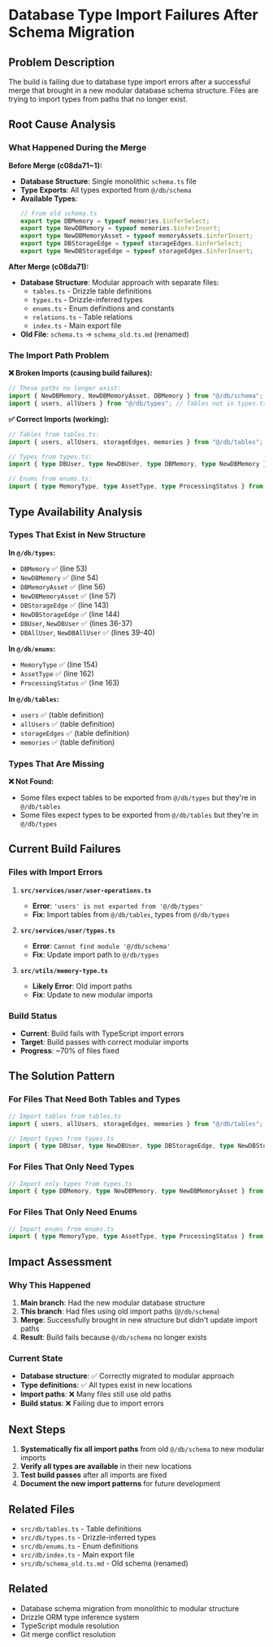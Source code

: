 # Database Type Import Failures After Schema Migration

## Problem Description

The build is failing due to database type import errors after a successful merge that brought in a new modular database schema structure. Files are trying to import types from paths that no longer exist.

## Root Cause Analysis

### What Happened During the Merge

**Before Merge (c08da71~1):**

- **Database Structure**: Single monolithic `schema.ts` file
- **Type Exports**: All types exported from `@/db/schema`
- **Available Types**:
  ```typescript
  // From old schema.ts
  export type DBMemory = typeof memories.$inferSelect;
  export type NewDBMemory = typeof memories.$inferInsert;
  export type NewDBMemoryAsset = typeof memoryAssets.$inferInsert;
  export type DBStorageEdge = typeof storageEdges.$inferSelect;
  export type NewDBStorageEdge = typeof storageEdges.$inferInsert;
  ```

**After Merge (c08da71):**

- **Database Structure**: Modular approach with separate files:
  - `tables.ts` - Drizzle table definitions
  - `types.ts` - Drizzle-inferred types
  - `enums.ts` - Enum definitions and constants
  - `relations.ts` - Table relations
  - `index.ts` - Main export file
- **Old File**: `schema.ts` → `schema_old.ts.md` (renamed)

### The Import Path Problem

**❌ Broken Imports (causing build failures):**

```typescript
// These paths no longer exist:
import { NewDBMemory, NewDBMemoryAsset, DBMemory } from "@/db/schema";
import { users, allUsers } from "@/db/types"; // Tables not in types.ts
```

**✅ Correct Imports (working):**

```typescript
// Tables from tables.ts:
import { users, allUsers, storageEdges, memories } from "@/db/tables";

// Types from types.ts:
import { type DBUser, type NewDBUser, type DBMemory, type NewDBMemory } from "@/db/types";

// Enums from enums.ts:
import { type MemoryType, type AssetType, type ProcessingStatus } from "@/db/enums";
```

## Type Availability Analysis

### Types That Exist in New Structure

**In `@/db/types`:**

- `DBMemory` ✅ (line 53)
- `NewDBMemory` ✅ (line 54)
- `DBMemoryAsset` ✅ (line 56)
- `NewDBMemoryAsset` ✅ (line 57)
- `DBStorageEdge` ✅ (line 143)
- `NewDBStorageEdge` ✅ (line 144)
- `DBUser`, `NewDBUser` ✅ (lines 36-37)
- `DBAllUser`, `NewDBAllUser` ✅ (lines 39-40)

**In `@/db/enums`:**

- `MemoryType` ✅ (line 154)
- `AssetType` ✅ (line 162)
- `ProcessingStatus` ✅ (line 163)

**In `@/db/tables`:**

- `users` ✅ (table definition)
- `allUsers` ✅ (table definition)
- `storageEdges` ✅ (table definition)
- `memories` ✅ (table definition)

### Types That Are Missing

**❌ Not Found:**

- Some files expect tables to be exported from `@/db/types` but they're in `@/db/tables`
- Some files expect types to be exported from `@/db/tables` but they're in `@/db/types`

## Current Build Failures

### Files with Import Errors

1. **`src/services/user/user-operations.ts`**

   - **Error**: `'users' is not exported from '@/db/types'`
   - **Fix**: Import tables from `@/db/tables`, types from `@/db/types`

2. **`src/services/user/types.ts`**

   - **Error**: `Cannot find module '@/db/schema'`
   - **Fix**: Update import path to `@/db/types`

3. **`src/utils/memory-type.ts`**
   - **Likely Error**: Old import paths
   - **Fix**: Update to new modular imports

### Build Status

- **Current**: Build fails with TypeScript import errors
- **Target**: Build passes with correct modular imports
- **Progress**: ~70% of files fixed

## The Solution Pattern

### For Files That Need Both Tables and Types

```typescript
// Import tables from tables.ts
import { users, allUsers, storageEdges, memories } from "@/db/tables";

// Import types from types.ts
import { type DBUser, type NewDBUser, type DBStorageEdge, type NewDBStorageEdge } from "@/db/types";
```

### For Files That Only Need Types

```typescript
// Import only types from types.ts
import { type DBMemory, type NewDBMemory, type NewDBMemoryAsset } from "@/db/types";
```

### For Files That Only Need Enums

```typescript
// Import enums from enums.ts
import { type MemoryType, type AssetType, type ProcessingStatus } from "@/db/enums";
```

## Impact Assessment

### Why This Happened

1. **Main branch**: Had the new modular database structure
2. **This branch**: Had files using old import paths (`@/db/schema`)
3. **Merge**: Successfully brought in new structure but didn't update import paths
4. **Result**: Build fails because `@/db/schema` no longer exists

### Current State

- **Database structure**: ✅ Correctly migrated to modular approach
- **Type definitions**: ✅ All types exist in new locations
- **Import paths**: ❌ Many files still use old paths
- **Build status**: ❌ Failing due to import errors

## Next Steps

1. **Systematically fix all import paths** from old `@/db/schema` to new modular imports
2. **Verify all types are available** in their new locations
3. **Test build passes** after all imports are fixed
4. **Document the new import patterns** for future development

## Related Files

- `src/db/tables.ts` - Table definitions
- `src/db/types.ts` - Drizzle-inferred types
- `src/db/enums.ts` - Enum definitions
- `src/db/index.ts` - Main export file
- `src/db/schema_old.ts.md` - Old schema (renamed)

## Related

- Database schema migration from monolithic to modular structure
- Drizzle ORM type inference system
- TypeScript module resolution
- Git merge conflict resolution

